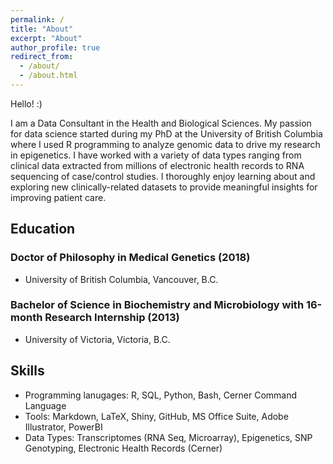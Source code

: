 ```yaml
---
permalink: /
title: "About"
excerpt: "About"
author_profile: true
redirect_from: 
  - /about/
  - /about.html
---
```


Hello! :)

I am a Data Consultant in the Health and Biological Sciences. My passion for data science started during my PhD at the University of British Columbia where I used R programming to analyze genomic data to drive my research in epigenetics. I have worked with a variety of data types ranging from clinical data extracted from millions of electronic health records to RNA sequencing of case/control studies. I thoroughly enjoy learning about and exploring new clinically-related datasets to provide meaningful insights for improving patient care.  

## Education

### Doctor of Philosophy in Medical Genetics (2018)
* University of British Columbia, Vancouver, B.C.

### Bachelor of Science in Biochemistry and Microbiology with 16-month Research Internship (2013)
* University of Victoria, Victoria, B.C.

## Skills
* Programming lanugages: R, SQL, Python, Bash, Cerner Command Language
* Tools: Markdown, LaTeX, Shiny, GitHub, MS Office Suite, Adobe Illustrator, PowerBI
* Data Types: Transcriptomes (RNA Seq, Microarray), Epigenetics, SNP Genotyping, Electronic Health Records (Cerner)


